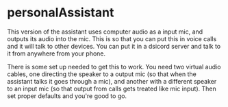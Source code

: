 # personalAssistant

This version of the assistant uses computer audio as a input mic, and outputs its audio into the mic. This is so that you can put this in voice calls and it will talk to other devices. You can put it in a dsicord server and talk to it from anywhere from your phone. 

There is some set up needed to get this to work. You need two virtual audio cables, one directing the speaker to a output mic (so that when the assistant talks it goes through a mic), and another with a different speaker to an input mic (so that output from calls gets treated like mic input). Then set proper defaults and you're good to go.

